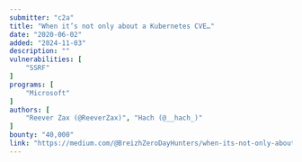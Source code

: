 ```yaml
---
submitter: "c2a"
title: "When it’s not only about a Kubernetes CVE…"
date: "2020-06-02"
added: "2024-11-03"
description: ""
vulnerabilities: [
    "SSRF"
]
programs: [
    "Microsoft"
]
authors: [
    "Reever Zax (@ReeverZax)", "Hach (@__hach_)"
]
bounty: "40,000"
link: "https://medium.com/@BreizhZeroDayHunters/when-its-not-only-about-a-kubernetes-cve-8f6b448eafa8"
---
```




